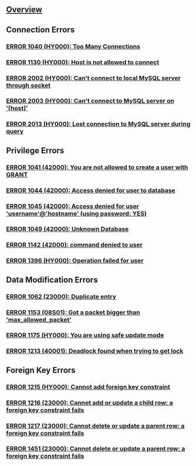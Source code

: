---
---

## [Overview](/reference/mysql/error/overview)

## Connection Errors

### [ERROR 1040 (HY000): Too Many Connections](/reference/mysql/error/1040-too-many-connections)

### [ERROR 1130 (HY000): Host is not allowed to connect](/reference/mysql/error/1130-host-not-allowed-to-connect)

### [ERROR 2002 (HY000): Can't connect to local MySQL server through socket](/reference/mysql/error/2002-cant-connect-local-mysql-server)

### [ERROR 2003 (HY000): Can't connect to MySQL server on '[host]'](/reference/mysql/error/2003-cant-connect-mysql-server)

### [ERROR 2013 (HY000): Lost connection to MySQL server during query](/reference/mysql/error/2013-lost-connection-mysql-server)

## Privilege Errors

### [ERROR 1041 (42000): You are not allowed to create a user with GRANT](/reference/mysql/error/1041-you-are-not-allowed-to-create-a-user-with-grant)

### [ERROR 1044 (42000): Access denied for user to database](/reference/mysql/error/1044-access-denied-for-user-to-database)

### [ERROR 1045 (42000): Access denied for user 'username'@'hostname' (using password: YES)](/reference/mysql/error/1045-access-denied-for-user-using-password)

### [ERROR 1049 (42000): Unknown Database](/reference/mysql/error/1049-unknown-database)

### [ERROR 1142 (42000): command denied to user](/reference/mysql/error/1142-command-denied-to-user)

### [ERROR 1396 (HY000): Operation failed for user](/reference/mysql/error/1396-operation-failed-for-user)

## Data Modification Errors

### [ERROR 1062 (23000): Duplicate entry](/reference/mysql/error/1062-duplicate-entry)

### [ERROR 1153 (08S01): Got a packet bigger than 'max_allowed_packet'](/reference/mysql/error/1153-packet-bigger-than-max-allowed-packet)

### [ERROR 1175 (HY000): You are using safe update mode](/reference/mysql/error/1175-using-safe-update-mode)

### [ERROR 1213 (40001): Deadlock found when trying to get lock](/reference/mysql/error/1213-deadlock-found)

## Foreign Key Errors

### [ERROR 1215 (HY000): Cannot add foreign key constraint](/reference/mysql/error/1215-cannot-add-foreign-key)

### [ERROR 1216 (23000): Cannot add or update a child row: a foreign key constraint fails](/reference/mysql/error/1216-cannot-add-child-row)

### [ERROR 1217 (23000): Cannot delete or update a parent row: a foreign key constraint fails](/reference/mysql/error/1217-cannot-delete-parent-row)

### [ERROR 1451 (23000): Cannot delete or update a parent row: a foreign key constraint fails](/reference/mysql/error/1451-cannot-delete-parent-row)
